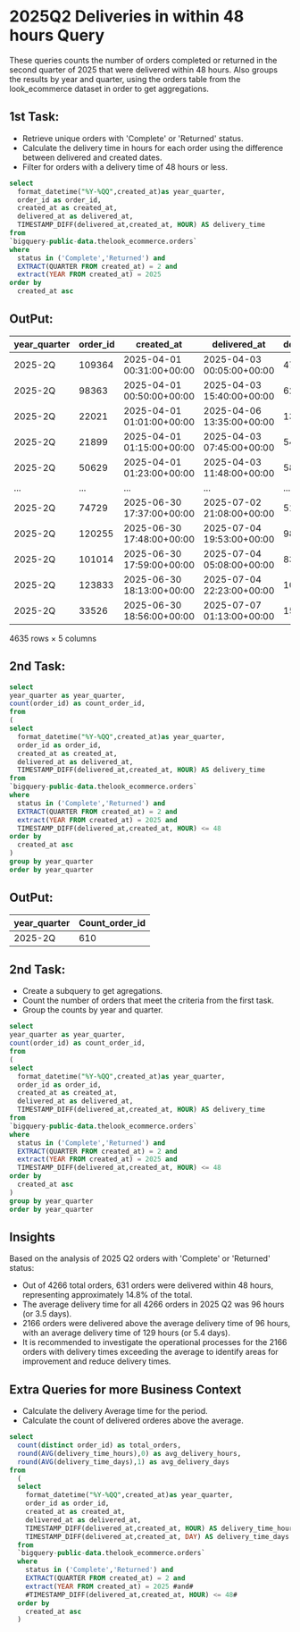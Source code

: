 # 2025Q2 Deliveries in within 48 hours Query
These queries counts the number of orders completed or returned in the second quarter of 2025 that were delivered within 48 hours. Also groups the results by year and quarter, using the orders table from the look_ecommerce dataset in order to get aggregations.

## 1st Task:
 * Retrieve unique orders with 'Complete' or 'Returned' status.
 * Calculate the delivery time in hours for each order using the difference between delivered and created dates.
 * Filter for orders with a delivery time of 48 hours or less.
```sql
select
  format_datetime("%Y-%QQ",created_at)as year_quarter,
  order_id as order_id,
  created_at as created_at,
  delivered_at as delivered_at,
  TIMESTAMP_DIFF(delivered_at,created_at, HOUR) AS delivery_time
from
`bigquery-public-data.thelook_ecommerce.orders`
where
  status in ('Complete','Returned') and
  EXTRACT(QUARTER FROM created_at) = 2 and
  extract(YEAR FROM created_at) = 2025 
order by
  created_at asc
```

## OutPut:
| year_quarter | order_id | created_at                | delivered_at              | delivery_time |
|--------------|----------|--------------------------|---------------------------|---------------|
| 2025-2Q      | 109364   | 2025-04-01 00:31:00+00:00| 2025-04-03 00:05:00+00:00 | 47            |
| 2025-2Q      | 98363    | 2025-04-01 00:50:00+00:00| 2025-04-03 15:40:00+00:00 | 62            |
| 2025-2Q      | 22021    | 2025-04-01 01:01:00+00:00| 2025-04-06 13:35:00+00:00 | 132           |
| 2025-2Q      | 21899    | 2025-04-01 01:15:00+00:00| 2025-04-03 07:45:00+00:00 | 54            |
| 2025-2Q      | 50629    | 2025-04-01 01:23:00+00:00| 2025-04-03 11:48:00+00:00 | 58            |
| ...          | ...      | ...                      | ...                       | ...           |
| 2025-2Q      | 74729    | 2025-06-30 17:37:00+00:00| 2025-07-02 21:08:00+00:00 | 51            |
| 2025-2Q      | 120255   | 2025-06-30 17:48:00+00:00| 2025-07-04 19:53:00+00:00 | 98            |
| 2025-2Q      | 101014   | 2025-06-30 17:59:00+00:00| 2025-07-04 05:08:00+00:00 | 83            |
| 2025-2Q      | 123833   | 2025-06-30 18:13:00+00:00| 2025-07-04 22:23:00+00:00 | 100           |
| 2025-2Q      | 33526    | 2025-06-30 18:56:00+00:00| 2025-07-07 01:13:00+00:00 | 150           |
4635 rows × 5 columns

## 2nd Task:
```sql
select
year_quarter as year_quarter,
count(order_id) as count_order_id,
from
(
select
  format_datetime("%Y-%QQ",created_at)as year_quarter,
  order_id as order_id,
  created_at as created_at,
  delivered_at as delivered_at,
  TIMESTAMP_DIFF(delivered_at,created_at, HOUR) AS delivery_time
from
`bigquery-public-data.thelook_ecommerce.orders`
where
  status in ('Complete','Returned') and
  EXTRACT(QUARTER FROM created_at) = 2 and
  extract(YEAR FROM created_at) = 2025 and
  TIMESTAMP_DIFF(delivered_at,created_at, HOUR) <= 48
order by
  created_at asc
)
group by year_quarter
order by year_quarter
```
## OutPut:
| year_quarter | Count_order_id | 
|--------------|----------|
| 2025-2Q      | 610   |

## 2nd Task:
 * Create a subquery to get agregations.
 * Count the number of orders that meet the criteria from the first task.
 * Group the counts by year and quarter.

```sql
select
year_quarter as year_quarter,
count(order_id) as count_order_id,
from
(
select
  format_datetime("%Y-%QQ",created_at)as year_quarter,
  order_id as order_id,
  created_at as created_at,
  delivered_at as delivered_at,
  TIMESTAMP_DIFF(delivered_at,created_at, HOUR) AS delivery_time
from
`bigquery-public-data.thelook_ecommerce.orders`
where
  status in ('Complete','Returned') and
  EXTRACT(QUARTER FROM created_at) = 2 and
  extract(YEAR FROM created_at) = 2025 and
  TIMESTAMP_DIFF(delivered_at,created_at, HOUR) <= 48
order by
  created_at asc
)
group by year_quarter
order by year_quarter
```

## Insights
Based on the analysis of 2025 Q2 orders with 'Complete' or 'Returned' status:

*   Out of 4266 total orders, 631 orders were delivered within 48 hours, representing approximately 14.8% of the total.
*   The average delivery time for all 4266 orders in 2025 Q2 was 96 hours (or 3.5  days).
*   2166 orders were delivered above the average delivery time of 96 hours, with an average delivery time of 129 hours (or 5.4 days).
*   It is recommended to investigate the operational processes for the 2166 orders with delivery times exceeding the average to identify areas for improvement and reduce delivery times.

## Extra Queries for more Business Context
  * Calculate the delivery Average time for the period.
  * Calculate the count of delivered orderes above the average.
```sql
select 
  count(distinct order_id) as total_orders,
  round(AVG(delivery_time_hours),0) as avg_delivery_hours,
  round(AVG(delivery_time_days),1) as avg_delivery_days
from
  (
  select
    format_datetime("%Y-%QQ",created_at)as year_quarter,
    order_id as order_id,
    created_at as created_at,
    delivered_at as delivered_at,
    TIMESTAMP_DIFF(delivered_at,created_at, HOUR) AS delivery_time_hours,
    TIMESTAMP_DIFF(delivered_at,created_at, DAY) AS delivery_time_days
  from
  `bigquery-public-data.thelook_ecommerce.orders`
  where
    status in ('Complete','Returned') and
    EXTRACT(QUARTER FROM created_at) = 2 and
    extract(YEAR FROM created_at) = 2025 #and#
    #TIMESTAMP_DIFF(delivered_at,created_at, HOUR) <= 48#
  order by
    created_at asc
  )
```


